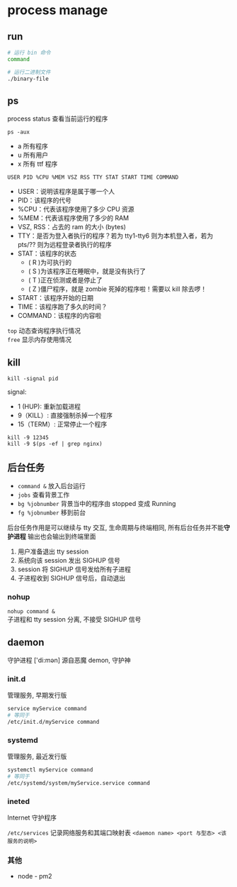 # process manage

## run

```bash
# 运行 bin 命令
command 

# 运行二进制文件
./binary-file
```

## ps

process status 查看当前运行的程序

`ps -aux`

- a 所有程序
- u 所有用户
- x 所有 ttf 程序

`USER PID %CPU %MEM VSZ RSS TTY STAT START TIME COMMAND`

- USER：说明该程序是属于哪一个人
- PID：该程序的代号
- %CPU：代表该程序使用了多少 CPU 资源
- %MEM：代表该程序使用了多少的 RAM
- VSZ, RSS：占去的 ram 的大小 (bytes)
- TTY：是否为登入者执行的程序？若为 tty1-tty6 则为本机登入者，若为 pts/?? 则为远程登录者执行的程序
- STAT：该程序的状态
  - ( R )为可执行的
  - ( S )为该程序正在睡眠中，就是没有执行了
  - ( T )正在侦测或者是停止了
  - ( Z )僵尸程序，就是 zombie 死掉的程序啦！需要以 kill 除去啰！
- START：该程序开始的日期
- TIME：该程序跑了多久的时间？
- COMMAND：该程序的内容啦

`top` 动态查询程序执行情况  
`free` 显示内存使用情况  

## kill

`kill -signal pid`

signal:

- 1 (HUP): 重新加载进程
- 9（KILL）: 直接强制杀掉一个程序
- 15（TERM）: 正常停止一个程序

`kill -9 12345`  
`kill -9 $(ps -ef | grep nginx)`

## 后台任务

- `command &` 放入后台运行
- `jobs` 查看背景工作
- `bg %jobnumber` 背景当中的程序由 stopped 变成 Running
- `fg %jobnumber` 移到前台

后台任务作用是可以继续与 tty 交互, 生命周期与终端相同, 所有后台任务并不能**守护进程**
输出也会输出到终端里面  

1. 用户准备退出 tty session
2. 系统向该 session 发出 SIGHUP 信号
3. session 将 SIGHUP 信号发给所有子进程
4. 子进程收到 SIGHUP 信号后，自动退出

### nohup

`nohup command &`  
子进程和 tty session 分离, 不接受 SIGHUP 信号  

## daemon

守护进程 ['di:mən] 源自恶魔 demon, 守护神

### init.d

管理服务, 早期发行版

```bash
service myService command
# 等同于
/etc/init.d/myService command  

```

### systemd

管理服务, 最近发行版
 
```bash
systemctl myService command
# 等同于
/etc/systemd/system/myService.service command
```

### ineted

Internet 守护程序

`/etc/services` 记录网络服务和其端口映射表
`<daemon name> <port 与型态> <该服务的说明>`

### 其他

- node - pm2
